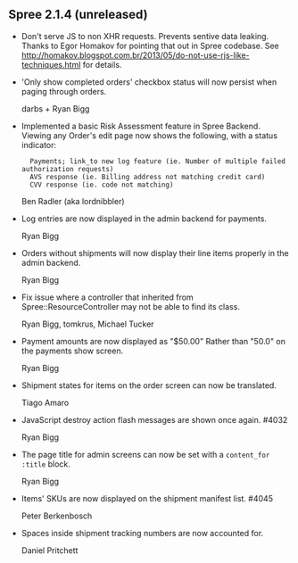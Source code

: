 ## Spree 2.1.4 (unreleased) ##

* Don't serve JS to non XHR requests. Prevents sentive data leaking. Thanks to
  Egor Homakov for pointing that out in Spree codebase.
  See http://homakov.blogspot.com.br/2013/05/do-not-use-rjs-like-techniques.html
  for details.

* 'Only show completed orders' checkbox status will now persist when paging through orders.

    darbs + Ryan Bigg

* Implemented a basic Risk Assessment feature in Spree Backend. Viewing any Order's edit page now shows the following, with a status indicator:

        Payments; link_to new log feature (ie. Number of multiple failed authorization requests)
        AVS response (ie. Billing address not matching credit card)
        CVV response (ie. code not matching)

    Ben Radler (aka lordnibbler)

* Log entries are now displayed in the admin backend for payments.

    Ryan Bigg

* Orders without shipments will now display their line items properly in the admin backend.

    Ryan Bigg

* Fix issue where a controller that inherited from Spree::ResourceController may not be able to find its class.

    Ryan Bigg, tomkrus, Michael Tucker

* Payment amounts are now displayed as "$50.00" Rather than "50.0" on the payments show screen.

    Ryan Bigg

* Shipment states for items on the order screen can now be translated.

    Tiago Amaro

* JavaScript destroy action flash messages are shown once again. #4032

    Ryan Bigg

* The page title for admin screens can now be set with a `content_for :title` block. 

    Ryan Bigg

* Items' SKUs are now displayed on the shipment manifest list. #4045

    Peter Berkenbosch

* Spaces inside shipment tracking numbers are now accounted for.

    Daniel Pritchett